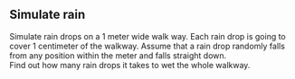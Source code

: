 ## Simulate rain

Simulate rain drops on a 1 meter wide walk way. Each rain drop is going to cover 1 centimeter of the walkway. Assume that a rain drop randomly falls from any position within the meter and falls straight down.  
Find out how many rain drops it takes to wet the whole walkway.
